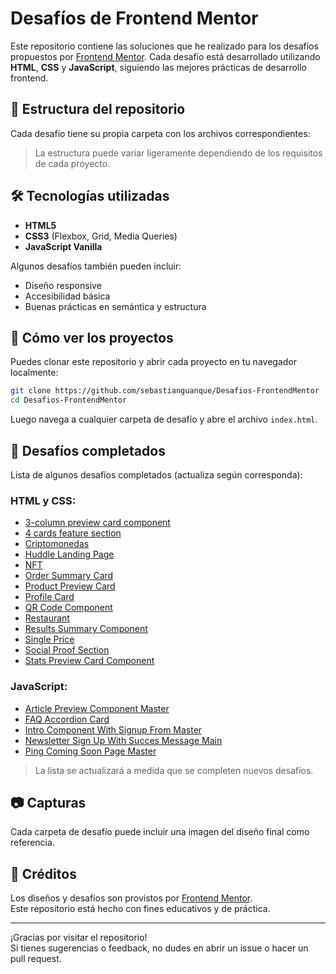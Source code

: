 # Desafíos de Frontend Mentor

Este repositorio contiene las soluciones que he realizado para los desafíos propuestos por [Frontend Mentor](https://www.frontendmentor.io/). Cada desafío está desarrollado utilizando **HTML**, **CSS** y **JavaScript**, siguiendo las mejores prácticas de desarrollo frontend.

## 📁 Estructura del repositorio

Cada desafío tiene su propia carpeta con los archivos correspondientes:

> La estructura puede variar ligeramente dependiendo de los requisitos de cada proyecto.

## 🛠 Tecnologías utilizadas

- **HTML5**
- **CSS3** (Flexbox, Grid, Media Queries)
- **JavaScript Vanilla**

Algunos desafíos también pueden incluir:

- Diseño responsive
- Accesibilidad básica
- Buenas prácticas en semántica y estructura

## 🚀 Cómo ver los proyectos

Puedes clonar este repositorio y abrir cada proyecto en tu navegador localmente:

```bash
git clone https://github.com/sebastianguanque/Desafios-FrontendMentor
cd Desafios-FrontendMentor
```

Luego navega a cualquier carpeta de desafío y abre el archivo `index.html`.

## 📌 Desafíos completados

Lista de algunos desafíos completados (actualiza según corresponda):

### HTML y CSS:

- [3-column preview card component](https://github.com/sebastianguanque/Desafios-FrontendMentor/tree/main/HTML%20%26%20CSS/3-column%20preview%20card%20component)
- [4 cards feature section](https://github.com/sebastianguanque/Desafios-FrontendMentor/tree/main/HTML%20%26%20CSS/4%20cards%20feature%20section)
- [Criptomonedas](https://github.com/sebastianguanque/Desafios-FrontendMentor/tree/main/HTML%20%26%20CSS/Criptomonedas)
- [Huddle Landing Page](https://github.com/sebastianguanque/Desafios-FrontendMentor/tree/main/HTML%20%26%20CSS/Huddle%20Landing%20Page)
- [NFT](https://github.com/sebastianguanque/Desafios-FrontendMentor/tree/main/HTML%20%26%20CSS/NFT)
- [Order Summary Card](https://github.com/sebastianguanque/Desafios-FrontendMentor/tree/main/HTML%20%26%20CSS/Order%20Sumary)
- [Product Preview Card](https://github.com/sebastianguanque/Desafios-FrontendMentor/tree/main/HTML%20%26%20CSS/Product%20Preview%20Card)
- [Profile Card](https://github.com/sebastianguanque/Desafios-FrontendMentor/tree/main/HTML%20%26%20CSS/Profile%20Card)
- [QR Code Component](https://github.com/sebastianguanque/Desafios-FrontendMentor/tree/main/HTML%20%26%20CSS/QR%20Code)
- [Restaurant](https://github.com/sebastianguanque/Desafios-FrontendMentor/tree/main/HTML%20%26%20CSS/Restaurant)
- [Results Summary Component](https://github.com/sebastianguanque/Desafios-FrontendMentor/tree/main/HTML%20%26%20CSS/Result%20Sumary)
- [Single Price](https://github.com/sebastianguanque/Desafios-FrontendMentor/tree/main/HTML%20%26%20CSS/Single%20Price)
- [Social Proof Section](https://github.com/sebastianguanque/Desafios-FrontendMentor/tree/main/HTML%20%26%20CSS/Social%20proof%20section)
- [Stats Preview Card Component](https://github.com/sebastianguanque/Desafios-FrontendMentor/tree/main/HTML%20%26%20CSS/Stats%20preview%20card%20component)

### JavaScript:

- [Article Preview Component Master](https://github.com/sebastianguanque/Desafios-FrontendMentor/tree/main/JS/article%20preview%20component%20master)
- [FAQ Accordion Card](https://github.com/sebastianguanque/Desafios-FrontendMentor/tree/main/JS/faq%20accordion%20card%20main)
- [Intro Component With Signup From Master](https://github.com/sebastianguanque/Desafios-FrontendMentor/tree/main/JS/intro%20component%20with%20signup%20from%20master)
- [Newsletter Sign Up With Succes Message Main](https://github.com/sebastianguanque/Desafios-FrontendMentor/tree/main/JS/newsletter%20sign%20up%20with%20succes%20message%20main)
- [Ping Coming Soon Page Master](https://github.com/sebastianguanque/Desafios-FrontendMentor/tree/main/JS/ping%20coming%20soon%20page%20master)

> La lista se actualizará a medida que se completen nuevos desafíos.

## 📷 Capturas

Cada carpeta de desafío puede incluir una imagen del diseño final como referencia.

## 🤝 Créditos

Los diseños y desafíos son provistos por [Frontend Mentor](https://www.frontendmentor.io/).  
Este repositorio está hecho con fines educativos y de práctica.

---

¡Gracias por visitar el repositorio!  
Si tienes sugerencias o feedback, no dudes en abrir un issue o hacer un pull request.
